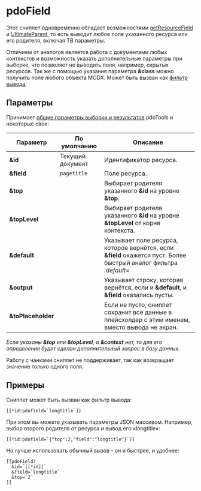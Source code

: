 # pdoField

Этот сниппет одновременно обладает возможностями [getResourceField][1] и [UltimateParent][2], то есть выводит любое поле указанного ресурса или его родителя, включая ТВ параметры.

Отличием от аналогов является работа с документами любых контекстов и возможность указать дополнительные параметры при выборке, что позволяет не выводить поля, например, скрытых ресурсов. Так же с помощью указания параметра **&class** можно получить поле любого объекта MODX. Может быть вызван как [фильтр вывода][3].

## Параметры

Принимает [общие параметры выборки и результатов][4] pdoTools и некоторые свои:

| Параметр           | По умолчанию     | Описание                                                                                                          |
|--------------------|------------------|-------------------------------------------------------------------------------------------------------------------|
| **&id**            | Текущий документ | Идентификатор ресурса.                                                                                            |
| **&field**         | `pagetitle`      | Поле ресурса.                                                                                                     |
| **&top**           |                  | Выбирает родителя указанного **&id** на уровне **&top**.                                                          |
| **&topLevel**      |                  | Выбирает родителя указанного **&id** на уровне **&topLevel** от корня контекста.                                  |
| **&default**       |                  | Указывает поле ресурса, которое вернётся, если **&field** окажется пуст. Более быстрый аналог фильтра *:default=* |
| **&output**        |                  | Указывает строку, которая вернётся, если и **&default**, и **&field** оказались пусты.                            |
| **&toPlaceholder** |                  | Если не пусто, сниппет сохранит все данные в плейсхолдер с этим именем, вместо вывода не экран.                   |

*Если указаны **&top** или **&topLevel**, а **&context** нет, то для его определения будет сделан дополнительный запрос в базу данных.*

Работу с чанками сниппет не поддерживает, так как возвращает значение только одного поля.

## Примеры

Сниппет может быть вызван как фильтр вывода:

```modx
[[*id:pdofield=`longtitle`]]
```

При этом вы можете указывать параметры JSON массивом. Например, выбор второго родителя от ресурса и вывод его «longtitle»:

```modx
[[*id:pdofield=`{"top":2,"field":"longtitle"}`]]
```

Но лучше использовать обычный вызов - он и быстрее, и удобнее:

```modx
[[pdoField?
  &id=`[[*id]]`
  &field=`longtitle`
  &top=`2`
]]
```

[1]: http://rtfm.modx.com/extras/revo/getresourcefield
[2]: http://modx.com/extras/package/ultimateparent
[3]: /system/basics/Input-and-output-filters
[4]: /components/pdotools/general-properties
